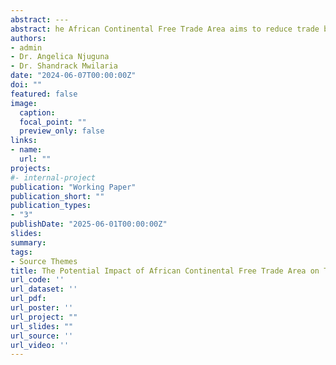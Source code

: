 ```yaml
---
abstract: ---
abstract: he African Continental Free Trade Area aims to reduce trade barriers across Africa, promote trade, capital and labor mobility, and promote industrial development. Kenya’s exports are significantly reliant on African markets and Kenya was among the first countries to ratify the agreement. On average, Kenya exports 40 percent of its total exports and 70 percent of its manufactured exports to African markets annually. While previous studies have investigated the potential impact of African Continental Free Trade Area on trade, most of the studies are not country specific and primarily uses Armington trade model. This study uses a heterogeneous firm’s Global Trade Analysis Project model (GTAPHET) to investigate the potential impact of the African Continental Free Trade Area on trade in Kenya. The model provides a structure for comparing results from Armington, Krugman, and Melitz trade models in a general equilibrium model. The study found that, first, the African Continental Free Trade Area will increase Kenya’s exports and imports, and the Melitz model projects double the increase under the Armington and Krugman models. Second, rubber and plastic exports will experience significant growth compared to other sectors. Third, Kenyan trade with Central Africa and Southern Africa will increase significantly due to the agreement. In light of these results, policymakers should prioritize support for firms in key sectors poised for growth under the agreement and strategically enhance trade with Central Africa and Southern Africa.
authors:
- admin
- Dr. Angelica Njuguna
- Dr. Shandrack Mwilaria
date: "2024-06-07T00:00:00Z"
doi: ""
featured: false
image:
  caption: 
  focal_point: ""
  preview_only: false
links:
- name: 
  url: ""
projects:
#- internal-project
publication: "Working Paper"
publication_short: ""
publication_types: 
- "3"
publishDate: "2025-06-01T00:00:00Z"
slides: 
summary: 
tags: 
- Source Themes
title: The Potential Impact of African Continental Free Trade Area on Trade: A GTAP-HET Analysis.
url_code: ''
url_dataset: ''
url_pdf: 
url_poster: ''
url_project: ""
url_slides: ""
url_source: ''
url_video: ''
---
```

